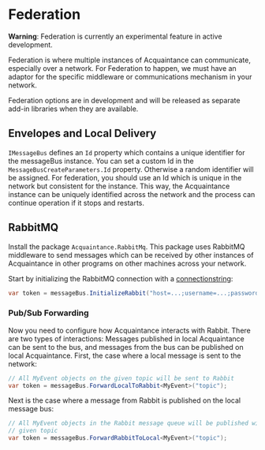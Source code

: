 # Federation

**Warning**: Federation is currently an experimental feature in active development.

Federation is where multiple instances of Acquaintance can communicate, especially over a network. For Federation to happen, we must have an adaptor for the specific middleware or communications mechanism in your network.

Federation options are in development and will be released as separate add-in libraries when they are available.

## Envelopes and Local Delivery

`IMessageBus` defines an `Id` property which contains a unique identifier for the messageBus instance. You can set a custom Id in the `MessageBusCreateParameters.Id` property. Otherwise a random identifier will be assigned. For federation, you should use an Id which is unique in the network but consistent for the instance. This way, the Acquaintance instance can be uniquely identified across the network and the process can continue operation if it stops and restarts.

## RabbitMQ

Install the package `Acquaintance.RabbitMq`. This package uses RabbitMQ middleware to send messages which can be received by other instances of Acquaintance in other programs on other machines across your network.

Start by initializing the RabbitMQ connection with a [connectionstring](https://github.com/EasyNetQ/EasyNetQ/wiki/Connecting-to-RabbitMQ):

```csharp
var token = messageBus.InitializeRabbit("host=...;username=...;password=...");
```

### Pub/Sub Forwarding

Now you need to configure how Acquaintance interacts with Rabbit. There are two types of interactions: Messages published in local Acquaintance can be sent to the bus, and messages from the bus can be published on local Acquaintance. First, the case where a local message is sent to the network:

```csharp
// All MyEvent objects on the given topic will be sent to Rabbit
var token = messageBus.ForwardLocalToRabbit<MyEvent>("topic");
```

Next is the case where a message from Rabbit is published on the local message bus:

```csharp
// All MyEvent objects in the Rabbit message queue will be published with the
// given topic
var token = messageBus.ForwardRabbitToLocal<MyEvent>("topic");
```
